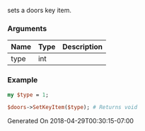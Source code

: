 sets a doors key item.
### Arguments
**Name**|**Type**|**Description**
:---|:---|:---
type|int|

### Example

```perl
my $type = 1;

$doors->SetKeyItem($type); # Returns void
```


Generated On 2018-04-29T00:30:15-07:00